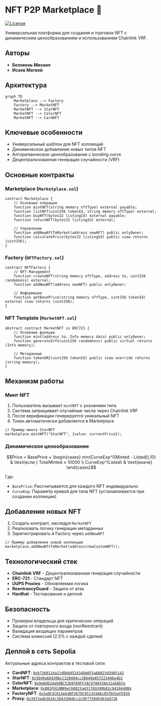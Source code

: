 # NFT P2P Marketplace 🌌

[![License](https://img.shields.io/badge/License-MIT-blue.svg)](https://opensource.org/licenses/MIT)

Универсальная платформа для создания и торговли NFT с динамическим ценообразованием и использованием Chainlink VRF.

## Авторы 
- **Белоконь Михаил**
- **Исаев Матвей**

## Архитектура 
```mermaid
graph TD
    Marketplace --> Factory
    Factory --> MarketNFT
    MarketNFT --> StarNFT
    MarketNFT --> ColorNFT
    MarketNFT --> CardNFT
```

## Ключевые особенности
- Универсальный шаблон для NFT коллекций
- Динамическое добавление новых типов NFT
- Алгоритмическое ценообразование с bonding curve
- Децентрализованная генерация случайности (VRF)

## Основные контракты 

### Marketplace (`Marketplace.sol`)
```solidity
contract Marketplace {
    // Основные операции
    function mintNFT(string memory nftType) external payable;
    function listNFT(uint256 tokenId, string memory nftType) external;
    function buyNFT(bytes32 listingId) external payable;
    function returnNFT(bytes32 listingId) external;
    
    // Управление
    function addNewNftToMarket(address newNFT) public onlyOwner;
    function calculatePrice(bytes32 listingId) public view returns (uint256);
}
```

### Factory (`NFTFactory.sol`)
```solidity
contract NFTFactory {
    // NFT Management
    function createNFT(string memory nftType, address to, uint256 randomness) external;
    function addNewNFT(address newNFT) public onlyOwner;
    
    // Информация
    function getBasePrice(string memory nftType, uint256 tokenId) external view returns (uint256);
}
```

### NFT Template (`MarketNFT.sol`)
```solidity
abstract contract MarketNFT is ERC721 {
    // Основные функции
    function mint(address to, Info memory data) public onlyOwner;
    function generateInfo(uint256 randomness) public virtual returns (Info memory);
    
    // Метаданные
    function tokenURI(uint256 tokenId) public view override returns (string memory);
}
```

## Механизм работы 

### Минт NFT
1. Пользователь вызывает `mintNFT` с указанием типа
2. Система запрашивает случайные числа через Chainlink VRF
3. После верификации генерируется уникальный NFT
4. Токен автоматически добавляется в Marketplace

```solidity
// Пример минта StarNFT
marketplace.mintNFT("StarNFT", {value: currentPrice});
```

### Динамическое ценообразование
```math
Price = BasePrice × \begin{cases} 
min(CurveExp^{(Minted - Listed)},10) & \text{если } TotalMinted ≤ 10000 \\
CurveExp^{Listed} & \text{иначе}
\end{cases}
```

Где:
- `BasePrice`: Рассчитывается для каждого NFT индивидуально
- `CurveExp`: Параметр кривой для типа NFT (устанавливается при создании коллекции)

## Добавление новых NFT 
1. Создать контракт, наследуя `MarketNFT`
2. Реализовать логику генерации метаданных
3. Зарегистрировать в Factory через `addNewNFT`

```solidity
// Пример добавления новой коллекции
marketplace.addNewNftToMarket(address(newCustomNFT));
```

## Технологический стек 
- **Chainlink VRF** - Децентрализованная генерация случайности
- **ERC-721** - Стандарт NFT
- **UUPS Proxies** - Обновляемая логика
- **ReentrancyGuard** - Защита от атак
- **Hardhat** - Тестирование и деплой

## Безопасность 
- Проверки владельца для критических операций
- Защита от повторного входа (nonReentrant)
- Валидация входящих параметров
- Система комиссий (2.5% с каждой сделки)

## Деплой в сеть Sepolia 
Актуальные адреса контрактов в тестовой сети:
- **CardNFT**: [`0xb736812da21dDbb852434DA6F5a8802345985142`](https://sepolia.etherscan.io/address/0xb736812da21dDbb852434DA6F5a8802345985142)
- **StarNFT**: [`0x5D49a6D4308cC320484cc38649e8572234A6e4D2`](https://sepolia.etherscan.io/address/0x5D49a6D4308cC320484cc38649e8572234A6e4D2)
- **ColorNFT**: [`0x9e0d62da9dBC52b9760FF2AC978A558e31eEAbfe`](https://sepolia.etherscan.io/address/0x9e0d62da9dBC52b9760FF2AC978A558e31eEAbfe)
- **Marketplace**: [`0x083F02dBB9eC60D23aA31769399b02c8418448B4`](https://sepolia.etherscan.io/address/0x083F02dBB9eC60D23aA31769399b02c8418448B4)
- **FactoryNFT**: [`0x5a0C4C814ebd8F3679C951343A6c05fDd1eFE934`](https://sepolia.etherscan.io/address/0x5a0C4C814ebd8F3679C951343A6c05fDd1eFE934)
- **Proxy**: [`0x3973a4b3b34c1D4330b0cc2c9Ff7504Fd61bd728`](https://sepolia.etherscan.io/address/0x3973a4b3b34c1D4330b0cc2c9Ff7504Fd61bd728)